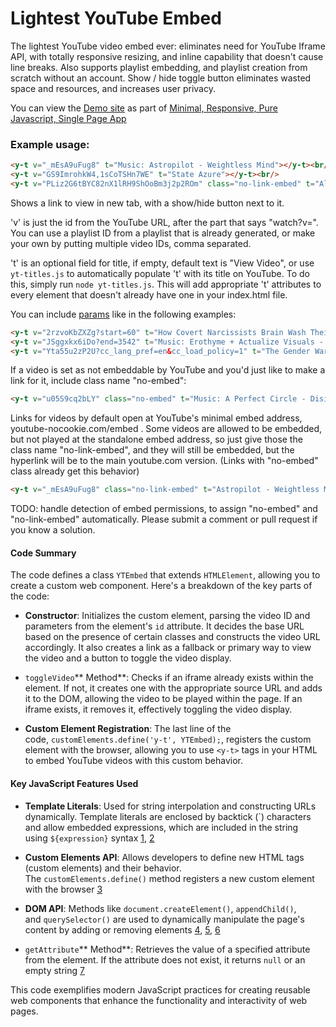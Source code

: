 # Lightest YouTube Embed
The lightest YouTube video embed ever: eliminates need for YouTube Iframe API, with totally responsive resizing, and inline capability that doesn't cause line breaks. Also supports playlist embedding, and playlist creation from scratch without an account. Show / hide toggle button eliminates wasted space and resources, and increases user privacy.

You can view the [Demo site](https://y0.netlify.app/) as part of [Minimal, Responsive, Pure Javascript, Single Page App](https://github.com/i1li/i)
### Example usage:
```html
<y-t v="_mEsA9uFug8" t="Music: Astropilot - Weightless Mind"></y-t><br/>
<y-t v="GS9ImrohkW4,1sCoTSHn7WE" t="State Azure"></y-t><br/>
<y-t v="PLiz2G6tBYC82nX1lRH9ShOoBm3j2p2ROm" class="no-link-embed" t="Alan Watts Chillstep"></y-t>
```
Shows a link to view in new tab, with a show/hide button next to it.

'v' is just the id from the YouTube URL, after the part that says "watch?v=". You can use a playlist ID from a playlist that is already generated, or make your own by putting multiple video IDs, comma separated.

't' is an optional field for title, if empty, default text is "View Video", or use `yt-titles.js` to automatically populate 't' with its title on YouTube. To do this, simply run `node yt-titles.js`. This will add appropriate 't' attributes to every <y-t> element that doesn't already have one in your index.html file.


You can include [params](https://developers.google.com/YouTube/player_parameters#Parameters) like in the following examples:
```html
<y-t v="2rzvoKbZXZg?start=60" t="How Covert Narcissists Brain Wash Their Victims"></y-t><br/>
<y-t v="JSggxkx6iDo?end=3542" t="Music: Erothyme + Actualize Visuals - Featherbed Sessions Mix"></y-t><br/>
<y-t v="Yta55u2zP2U?cc_lang_pref=en&cc_load_policy=1" t="The Gender War (Könskriget)"></y-t>
```
If a video is set as not embeddable by YouTube and you'd just like to make a link for it, include class name "no-embed":
```html
<y-t v="u05S9cq2bLY" class="no-embed" t="Music: A Perfect Circle - Disillusioned"></y-t>
```
Links for videos by default open at YouTube's minimal embed address, youtube-nocookie.com/embed . Some videos are allowed to be embedded, but not played at the standalone embed address, so just give those the class name "no-link-embed", and they will still be embedded, but the hyperlink will be to the main youtube.com version. (Links with "no-embed" class already get this behavior)
```html
<y-t v="_mEsA9uFug8" class="no-link-embed" t="Astropilot - Weightless Mind"></y-t>
```


TODO: handle detection of embed permissions, to assign "no-embed" and "no-link-embed" automatically. Please submit a comment or pull request if you know a solution.

#### Code Summary

The code defines a class `YTEmbed` that extends `HTMLElement`, allowing you to create a custom web component. Here's a breakdown of the key parts of the code:

-   **Constructor**: Initializes the custom element, parsing the video ID and parameters from the element's `id` attribute. It decides the base URL based on the presence of certain classes and constructs the video URL accordingly. It also creates a link as a fallback or primary way to view the video and a button to toggle the video display.
    
-   `toggleVideo`** Method**: Checks if an iframe already exists within the element. If not, it creates one with the appropriate source URL and adds it to the DOM, allowing the video to be played within the page. If an iframe exists, it removes it, effectively toggling the video display.
    
-   **Custom Element Registration**: The last line of the code, `customElements.define('y-t', YTEmbed);`, registers the custom element with the browser, allowing you to use `<y-t>` tags in your HTML to embed YouTube videos with this custom behavior.
    

#### Key JavaScript Features Used

-   **Template Literals**: Used for string interpolation and constructing URLs dynamically. Template literals are enclosed by backtick (\`) characters and allow embedded expressions, which are included in the string using `${expression}` syntax [1](https://developer.mozilla.org/en-US/docs/Web/JavaScript/Reference/Template_literals), [2](https://www.w3schools.com/js/js_string_templates.asp)
    
-   **Custom Elements API**: Allows developers to define new HTML tags (custom elements) and their behavior. The `customElements.define()` method registers a new custom element with the browser [3](https://developer.mozilla.org/en-US/docs/Web/API/Document/createElement)
    
-   **DOM API**: Methods like `document.createElement()`, `appendChild()`, and `querySelector()` are used to dynamically manipulate the page's content by adding or removing elements [4](https://developer.mozilla.org/en-US/docs/Web/API/Element/getAttribute), [5](https://developer.mozilla.org/en-US/docs/Web/API/Document/createElement), [6](https://www.w3schools.com/jsref/met_document_createelement.asp)
    
-   `getAttribute`** Method**: Retrieves the value of a specified attribute from the element. If the attribute does not exist, it returns `null` or an empty string [7](https://www.w3schools.com/jsref/met_element_getattribute.asp)
    

This code exemplifies modern JavaScript practices for creating reusable web components that enhance the functionality and interactivity of web pages.
